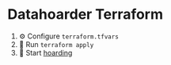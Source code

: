 # Datahoarder Terraform

1) ⚙️ Configure `terraform.tfvars`
2) 🔧 Run `terraform apply`
3) 💾 Start [hoarding](https://www.youtube.com/watch?v=up863eQKGUI&t=51s)
